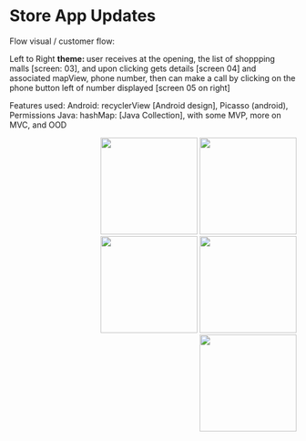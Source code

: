 # Store App Updates  

Flow visual / customer flow:
<p> Left to Right 
<b>theme: </b>
user receives at the opening, the list of shoppping malls [screen: 03], and upon clicking gets details [screen 04] and associated mapView, phone number, then can make a call by clicking on the phone button left of number displayed [screen 05 on right]

Features used: Android: recyclerView [Android design], Picasso (android), Permissions 
Java: hashMap: [Java Collection], with some MVP, more on MVC, and OOD
</P>


<p>       
<p align="right"> 
<img src="https://github.com/snaqviAndroidApp/androidTest1/blob/StoreTwo/app/src/main/res/drawable/Launch_Permission.png"width="170" />
<img src="https://github.com/snaqviAndroidApp/androidTest1/blob/StoreTwo/app/src/main/res/drawable/Landing.png"width="170" />
<img src="https://github.com/snaqviAndroidApp/androidTest1/blob/StoreTwo/app/src/main/res/drawable/List.png"width="170" />
<img src="https://github.com/snaqviAndroidApp/androidTest1/blob/StoreTwo/app/src/main/res/drawable/detailed.png"width="170" />
<img src="https://github.com/snaqviAndroidApp/androidTest1/blob/StoreTwo/app/src/main/res/drawable/native_dialer.png"width="170" />
</p>
</P>

